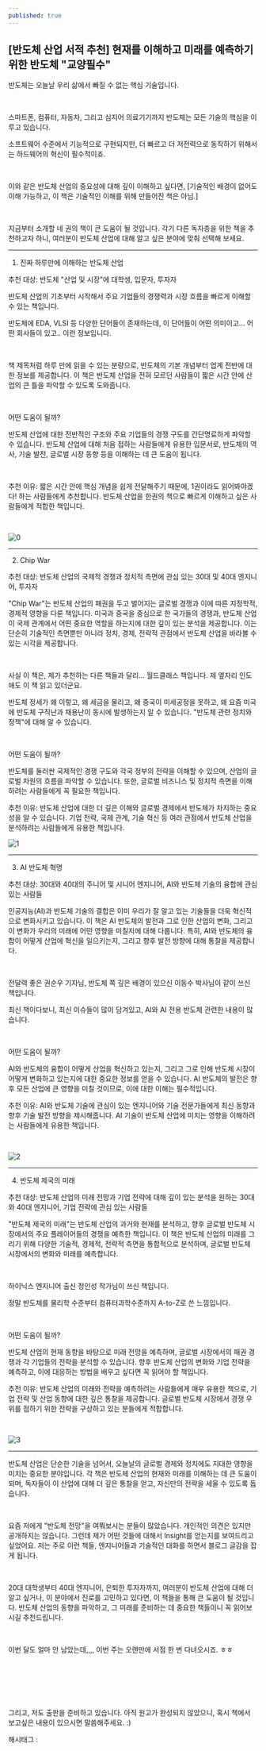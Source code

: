 ```yaml
---
published: true
---
```

## [반도체 산업 서적 추천] 현재를 이해하고 미래를 예측하기 위한 반도체 "교양필수"

반도체는 오늘날 우리 삶에서 빠질 수 없는 핵심 기술입니다.

​

스마트폰, 컴퓨터, 자동차, 그리고 심지어 의료기기까지 반도체는 모든 기술의 핵심을 이루고 있습니다.

소프트웨어 수준에서 기능적으로 구현되지만, 더 빠르고 더 저전력으로 동작하기 위해서는 하드웨어의 혁신이 필수적이죠.

​

이와 같은 반도체 산업의 중요성에 대해 깊이 이해하고 싶다면, [기술적인 배경이 없어도 이해 가능하고, 이 책은 기술적인 이해를 위해 만들어진 책은 아님.]

​

지금부터 소개할 네 권의 책이 큰 도움이 될 것입니다. 각기 다른 독자층을 위한 책을 추천하고자 하니, 여러분이 반도체 산업에 대해 알고 싶은 분야에 맞춰 선택해 보세요.

---

1. 진짜 하루만에 이해하는 반도체 산업

추천 대상: 반도체 "산업 및 시장"에 대학생, 입문자, 투자자

반도체 산업의 기초부터 시작해서 주요 기업들의 경쟁력과 시장 흐름을 빠르게 이해할 수 있는 책입니다.

반도체에 EDA, VLSI 등 다양한 단어들이 존재하는데, 이 단어들이 어떤 의미이고... 어떤 회사들이 있고.. 이런 정보입니다.

​

책 제목처럼 하루 만에 읽을 수 있는 분량으로, 반도체의 기본 개념부터 업계 전반에 대한 정보를 제공합니다. 이 책은 반도체 산업을 전혀 모르던 사람들이 짧은 시간 안에 산업의 큰 틀을 파악할 수 있도록 도와줍니다.

​

어떤 도움이 될까?

반도체 산업에 대한 전반적인 구조와 주요 기업들의 경쟁 구도를 간단명료하게 파악할 수 있습니다. 반도체 산업에 대해 처음 접하는 사람들에게 유용한 입문서로, 반도체의 역사, 기술 발전, 글로벌 시장 동향 등을 이해하는 데 큰 도움이 됩니다.

​

추천 이유: 짧은 시간 안에 핵심 개념을 쉽게 전달해주기 때문에, 1권이라도 읽어봐야겠다! 하는 사람들에게 추천합니다. 반도체 산업을 한권의 책으로 빠르게 이해하고 싶은 사람들에게 적합한 책입니다.

​

![0](/assets/img/223697127283/0.png)

---

2. Chip War

추천 대상: 반도체 산업의 국제적 경쟁과 정치적 측면에 관심 있는 30대 및 40대 엔지니어, 투자자

"Chip War"는 반도체 산업의 패권을 두고 벌어지는 글로벌 경쟁과 이에 따른 지정학적, 경제적 영향을 다룬 책입니다. 미국과 중국을 중심으로 한 국가들의 경쟁과, 반도체 산업이 국제 관계에서 어떤 중요한 역할을 하는지에 대한 깊이 있는 분석을 제공합니다. 이는 단순히 기술적인 측면뿐만 아니라 정치, 경제, 전략적 관점에서 반도체 산업을 바라볼 수 있는 시각을 제공합니다.

​

사실 이 책은, 제가 추천하는 다른 책들과 달리... 월드클래스 책입니다. 제 옆자리 인도 애도 이 책 읽고 있더군요.

반도체 정세가 왜 이렇고, 왜 세금을 물리고, 왜 중국이 미세공정을 못하고, 왜 요즘 미국에 반도체 구직난과 채용난이 동시에 발생하는지 알 수 있습니다. "반도체 관련 정치와 정책"에 대해 알 수 있습니다.

​

어떤 도움이 될까?

반도체를 둘러싼 국제적인 경쟁 구도와 각국 정부의 전략을 이해할 수 있으며, 산업의 글로벌 차원의 흐름을 파악할 수 있습니다. 또한, 글로벌 비즈니스 및 정치적 측면을 이해하려는 사람들에게 꼭 필요한 책입니다.

추천 이유: 반도체 산업에 대한 더 깊은 이해와 글로벌 경제에서 반도체가 차지하는 중요성을 알 수 있습니다. 기업 전략, 국제 관계, 기술 혁신 등 여러 관점에서 반도체 산업을 분석하려는 사람들에게 유용한 책입니다.

![1](/assets/img/223697127283/1.png)

---

3. AI 반도체 혁명

추천 대상: 30대와 40대의 주니어 및 시니어 엔지니어, AI와 반도체 기술의 융합에 관심 있는 사람들

인공지능(AI)과 반도체 기술의 결합은 이미 우리가 잘 알고 있는 기술들을 더욱 혁신적으로 변화시키고 있습니다. 이 책은 AI 반도체의 발전과 그로 인한 산업의 변화, 그리고 이 변화가 우리의 미래에 어떤 영향을 미칠지에 대해 다룹니다. 특히, AI와 반도체의 융합이 어떻게 산업에 혁신을 일으키는지, 그리고 향후 발전 방향에 대해 통찰을 제공합니다.

​

전달력 좋은 권순우 기자님, 반도체 쪽 깊은 배경이 있으신 이동수 박사님이 같이 쓰신 책입니다.

최신 책이다보니, 최신 이슈들이 많이 담겨있고, AI와 AI 전용 반도체 관련한 내용이 많습니다.

​

어떤 도움이 될까?

AI와 반도체의 융합이 어떻게 산업을 혁신하고 있는지, 그리고 그로 인해 반도체 시장이 어떻게 변화하고 있는지에 대한 중요한 정보를 얻을 수 있습니다. AI 반도체의 발전은 향후 모든 산업에 큰 영향을 미칠 것이므로, 이에 대한 이해는 필수적입니다.

추천 이유: AI와 반도체 기술에 관심이 있는 엔지니어와 기술 전문가들에게 최신 동향과 향후 기술 발전 방향을 제시해줍니다. AI 기술이 반도체 산업에 미치는 영향을 이해하려는 사람들에게 유용한 책입니다.

​

![2](/assets/img/223697127283/2.png)

---

4. 반도체 제국의 미래

추천 대상: 반도체 산업의 미래 전망과 기업 전략에 대해 깊이 있는 분석을 원하는 30대와 40대 엔지니어, 기업 전략에 관심 있는 사람들

"반도체 제국의 미래"는 반도체 산업의 과거와 현재를 분석하고, 향후 글로벌 반도체 시장에서의 주요 플레이어들의 경쟁을 예측한 책입니다. 이 책은 반도체 산업의 미래를 그리기 위해 다양한 기술적, 경제적, 전략적 측면을 통합적으로 분석하며, 글로벌 반도체 시장에서의 변화와 미래를 예측합니다.

​

하이닉스 엔지니어 출신 정인성 작가님이 쓰신 책입니다.

정말 반도체를 물리학 수준부터 컴퓨터과학수준까지 A-to-Z로 쓴 느낌입니다.

​

어떤 도움이 될까?

반도체 산업의 현재 동향을 바탕으로 미래 전망을 예측하며, 글로벌 시장에서의 패권 경쟁과 각 기업들의 전략을 분석할 수 있습니다. 향후 반도체 산업의 변화와 기업 전략을 예측하고, 이에 대응하는 방법을 배우고 싶다면 꼭 읽어야 할 책입니다.

추천 이유: 반도체 산업의 미래와 전략을 예측하려는 사람들에게 매우 유용한 책으로, 기업 전략 및 산업 동향에 대한 깊은 통찰을 제공합니다. 글로벌 반도체 시장에서 경쟁 우위를 점하기 위한 전략을 구상하고 있는 분들에게 적합합니다.

​

![3](/assets/img/223697127283/3.png)

---

반도체 산업은 단순한 기술을 넘어서, 오늘날의 글로벌 경제와 정치에도 지대한 영향을 미치는 중요한 분야입니다. 각 책은 반도체 산업의 현재와 미래를 이해하는 데 큰 도움이 되며, 독자들이 이 산업에 대해 더 깊은 통찰을 얻고, 자신만의 전략을 세울 수 있도록 돕습니다.

​

요즘 저에게 "반도체 전망"을 여쭤보시는 분들이 많았습니다. 개인적인 의견은 있지만 공개하지는 않습니다. 그런데 제가 어떤 것들에 대해서 Insight를 얻는지를 보여드리고 싶었어요. 저는 주로 이런 책들, 엔지니어들과 기술적인 대화를 하면서 블로그 글감을 잡게 됩니다.

​

20대 대학생부터 40대 엔지니어, 은퇴한 투자자까지, 여러분이 반도체 산업에 대해 더 알고 싶거나, 이 분야에서 진로를 고민하고 있다면, 이 책들을 통해 큰 도움이 될 것입니다. 반도체 산업의 동향을 파악하고, 그 미래를 준비하는 데 중요한 책들이니 꼭 읽어보시길 추천드립니다.

​

이번 달도 얼마 안 남았는데,,,, 이번 주는 오랜만에 서점 한 번 다녀오시죠. ㅎㅎ

​

​

​

그리고, 저도 출판을 준비하고 있습니다. 아직 원고가 완성되지 않았으니, 혹시 책에서 보고싶은 내용이 있으시면 말씀해주세요. :)

 해시태그 : 